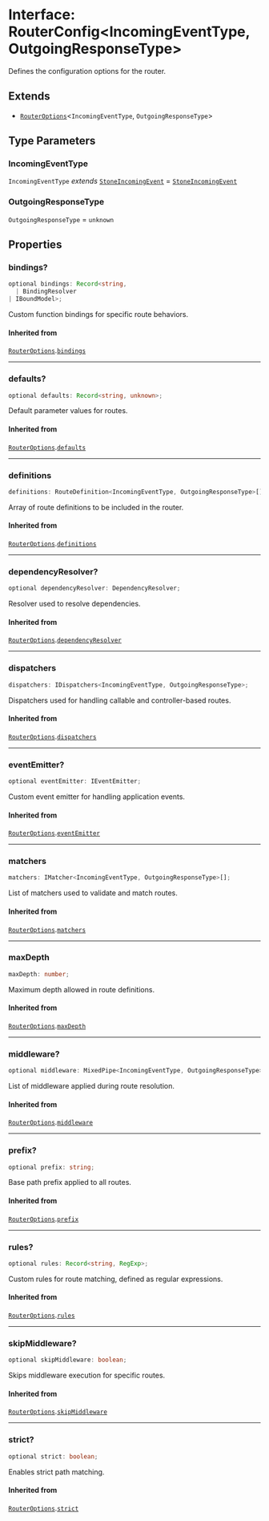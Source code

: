 # Interface: RouterConfig\<IncomingEventType, OutgoingResponseType\>

Defines the configuration options for the router.

## Extends

- [`RouterOptions`](../../../declarations/interfaces/RouterOptions.md)\<`IncomingEventType`, `OutgoingResponseType`\>

## Type Parameters

### IncomingEventType

`IncomingEventType` *extends* [`StoneIncomingEvent`](../../../declarations/interfaces/StoneIncomingEvent.md) = [`StoneIncomingEvent`](../../../declarations/interfaces/StoneIncomingEvent.md)

### OutgoingResponseType

`OutgoingResponseType` = `unknown`

## Properties

### bindings?

```ts
optional bindings: Record<string, 
  | BindingResolver
| IBoundModel>;
```

Custom function bindings for specific route behaviors.

#### Inherited from

[`RouterOptions`](../../../declarations/interfaces/RouterOptions.md).[`bindings`](../../../declarations/interfaces/RouterOptions.md#bindings)

***

### defaults?

```ts
optional defaults: Record<string, unknown>;
```

Default parameter values for routes.

#### Inherited from

[`RouterOptions`](../../../declarations/interfaces/RouterOptions.md).[`defaults`](../../../declarations/interfaces/RouterOptions.md#defaults)

***

### definitions

```ts
definitions: RouteDefinition<IncomingEventType, OutgoingResponseType>[];
```

Array of route definitions to be included in the router.

#### Inherited from

[`RouterOptions`](../../../declarations/interfaces/RouterOptions.md).[`definitions`](../../../declarations/interfaces/RouterOptions.md#definitions)

***

### dependencyResolver?

```ts
optional dependencyResolver: DependencyResolver;
```

Resolver used to resolve dependencies.

#### Inherited from

[`RouterOptions`](../../../declarations/interfaces/RouterOptions.md).[`dependencyResolver`](../../../declarations/interfaces/RouterOptions.md#dependencyresolver)

***

### dispatchers

```ts
dispatchers: IDispatchers<IncomingEventType, OutgoingResponseType>;
```

Dispatchers used for handling callable and controller-based routes.

#### Inherited from

[`RouterOptions`](../../../declarations/interfaces/RouterOptions.md).[`dispatchers`](../../../declarations/interfaces/RouterOptions.md#dispatchers)

***

### eventEmitter?

```ts
optional eventEmitter: IEventEmitter;
```

Custom event emitter for handling application events.

#### Inherited from

[`RouterOptions`](../../../declarations/interfaces/RouterOptions.md).[`eventEmitter`](../../../declarations/interfaces/RouterOptions.md#eventemitter)

***

### matchers

```ts
matchers: IMatcher<IncomingEventType, OutgoingResponseType>[];
```

List of matchers used to validate and match routes.

#### Inherited from

[`RouterOptions`](../../../declarations/interfaces/RouterOptions.md).[`matchers`](../../../declarations/interfaces/RouterOptions.md#matchers)

***

### maxDepth

```ts
maxDepth: number;
```

Maximum depth allowed in route definitions.

#### Inherited from

[`RouterOptions`](../../../declarations/interfaces/RouterOptions.md).[`maxDepth`](../../../declarations/interfaces/RouterOptions.md#maxdepth)

***

### middleware?

```ts
optional middleware: MixedPipe<IncomingEventType, OutgoingResponseType>[];
```

List of middleware applied during route resolution.

#### Inherited from

[`RouterOptions`](../../../declarations/interfaces/RouterOptions.md).[`middleware`](../../../declarations/interfaces/RouterOptions.md#middleware)

***

### prefix?

```ts
optional prefix: string;
```

Base path prefix applied to all routes.

#### Inherited from

[`RouterOptions`](../../../declarations/interfaces/RouterOptions.md).[`prefix`](../../../declarations/interfaces/RouterOptions.md#prefix)

***

### rules?

```ts
optional rules: Record<string, RegExp>;
```

Custom rules for route matching, defined as regular expressions.

#### Inherited from

[`RouterOptions`](../../../declarations/interfaces/RouterOptions.md).[`rules`](../../../declarations/interfaces/RouterOptions.md#rules)

***

### skipMiddleware?

```ts
optional skipMiddleware: boolean;
```

Skips middleware execution for specific routes.

#### Inherited from

[`RouterOptions`](../../../declarations/interfaces/RouterOptions.md).[`skipMiddleware`](../../../declarations/interfaces/RouterOptions.md#skipmiddleware)

***

### strict?

```ts
optional strict: boolean;
```

Enables strict path matching.

#### Inherited from

[`RouterOptions`](../../../declarations/interfaces/RouterOptions.md).[`strict`](../../../declarations/interfaces/RouterOptions.md#strict)
